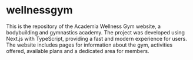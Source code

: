 # wellnessgym
This is the repository of the Academia Wellness Gym website, a bodybuilding and gymnastics academy. The project was developed using Next.js with TypeScript, providing a fast and modern experience for users. The website includes pages for information about the gym, activities offered, available plans and a dedicated area for members.
